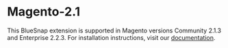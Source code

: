 # Magento-2.1

This BlueSnap extension is supported in Magento versions Community 2.1.3 and Enterprise 2.2.3. 
For installation instructions, visit our [documentation](https://support.bluesnap.com/docs/magento-2). 
